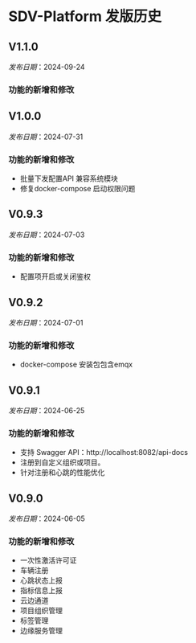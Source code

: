 # SDV-Platform 发版历史

## V1.1.0

_发布日期_：2024-09-24

### 功能的新增和修改


## V1.0.0

_发布日期_：2024-07-31

### 功能的新增和修改

- 批量下发配置API 兼容系统模块
- 修复docker-compose 启动权限问题

## V0.9.3

_发布日期_：2024-07-03

### 功能的新增和修改

- 配置项开启或关闭鉴权

## V0.9.2

_发布日期_：2024-07-01

### 功能的新增和修改

- docker-compose 安装包包含emqx

## V0.9.1

_发布日期_：2024-06-25

### 功能的新增和修改

- 支持 Swagger API：http://localhost:8082/api-docs
- 注册到自定义组织或项目。
- 针对注册和心跳的性能优化

## V0.9.0

_发布日期_：2024-06-05

### 功能的新增和修改

- 一次性激活许可证
- 车辆注册
- 心跳状态上报
- 指标信息上报
- 云边通道
- 项目组织管理
- 标签管理
- 边缘服务管理
